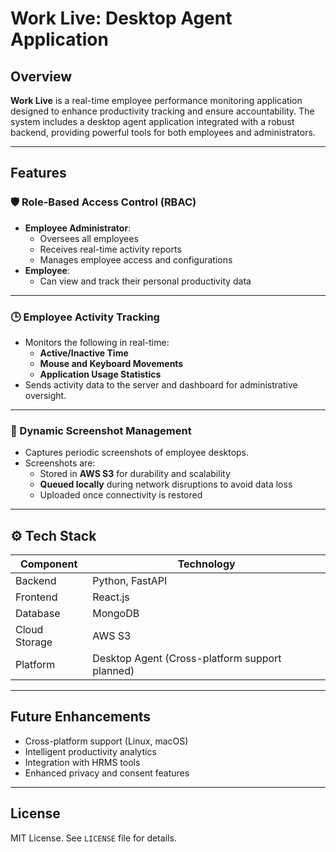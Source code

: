 # Work Live: Desktop Agent Application

## Overview

**Work Live** is a real-time employee performance monitoring application designed to enhance productivity tracking and ensure accountability. The system includes a desktop agent application integrated with a robust backend, providing powerful tools for both employees and administrators.

---

## Features

### 🛡️ Role-Based Access Control (RBAC)
- **Employee Administrator**: 
  - Oversees all employees
  - Receives real-time activity reports
  - Manages employee access and configurations
- **Employee**: 
  - Can view and track their personal productivity data

---

### 🕒 Employee Activity Tracking
- Monitors the following in real-time:
  - **Active/Inactive Time**
  - **Mouse and Keyboard Movements**
  - **Application Usage Statistics**
- Sends activity data to the server and dashboard for administrative oversight.

---

### 📸 Dynamic Screenshot Management
- Captures periodic screenshots of employee desktops.
- Screenshots are:
  - Stored in **AWS S3** for durability and scalability
  - **Queued locally** during network disruptions to avoid data loss
  - Uploaded once connectivity is restored

---

## ⚙️ Tech Stack

| Component       | Technology         |
|----------------|--------------------|
| Backend         | Python, FastAPI     |
| Frontend        | React.js            |
| Database        | MongoDB             |
| Cloud Storage   | AWS S3              |
| Platform        | Desktop Agent (Cross-platform support planned) |

---

## Future Enhancements
- Cross-platform support (Linux, macOS)
- Intelligent productivity analytics
- Integration with HRMS tools
- Enhanced privacy and consent features

---

## License

MIT License. See `LICENSE` file for details.

